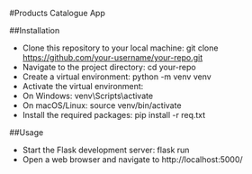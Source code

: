 #Products Catalogue App


##Installation
- Clone this repository to your local machine: git clone https://github.com/your-username/your-repo.git
- Navigate to the project directory: cd your-repo
- Create a virtual environment: python -m venv venv
- Activate the virtual environment:
- On Windows: venv\Scripts\activate
- On macOS/Linux: source venv/bin/activate
- Install the required packages: pip install -r req.txt

##Usage
- Start the Flask development server: flask run
- Open a web browser and navigate to http://localhost:5000/
